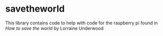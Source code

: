# savetheworld

This library contains code to help with code for the raspberry pi found in *How to save the world* by Lorraine Underwood
